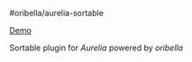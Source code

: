 #oribella/aurelia-sortable

[Demo](http://oribella.github.io/aurelia-sortable)

Sortable plugin for *Aurelia* powered by *oribella*
